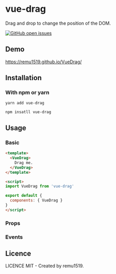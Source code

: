 # vue-drag

Drag and drop to change the position of the DOM.

[![GitHub open issues](https://img.shields.io/github/issues/remu1519/VueDrag.svg)](https://github.com/remu1519/VueDrag/issues?q=is%3Aopen+is%3Aissue)

## Demo

https://remu1519.github.io/VueDrag/

## Installation

### With npm or yarn

```
yarn add vue-drag

npm insatll vue-drag
```

## Usage

### Basic

```html
<template>
  <VueDrag>
    Drag me.
  </VueDrag>
</template>

<script>
import VueDrag from 'vue-drag'

export default {
  components: { VueDrag }
}
</script>
```

### Props

### Events

## Licence

LICENCE MIT - Created by remu1519.

